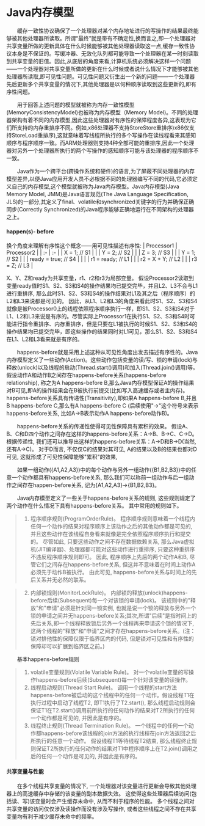# Java内存模型

　　缓存一致性协议确保了一个处理器对某个内存地址进行的写操作的结果最终能够被其他处理器所读取。所谓“最终”就是带有不确定性,换而言之,即一个处理器对共享变量所做的更新具体在什么时候能够被其他处理器读取这一点,缓存一致性协议本身是不保证的。写缓冲器、无效化队列都可能导致一个处理器在某一时刻读取到共享变量的旧值。因此,从底层的角度来看,计算机系统必须解决这样一个问题——一个处理器对共享变量所做的更新在什么时候或者说什么情况下才能够被其他处理器所读取,即可见性问题。可见性问题又衍生出一个新的问题——一个处理器先后更新多个共享变量的情况下,其他处理器是以何种顺序读取到这些更新的,即有序性问题。


　　用于回答上述问题的模型就被称为内存一致性模型(MemoryConsistencyModel)也被称为内存模型（Memory Model)。不同的处理器架构有着不同的内存模型,因此这些处理器对有序性的保障程度各异,这表现为它们所支持的内存重排序不同。例如,x86处理器不支持StoreStore重排序)x86仅支持StoreLoad重排序),这就意味着写线程所执行的多个写操作在读线程看来其感知顺序与程序顺序一致。而ARM处理器则支持4种全部可能的重排序,因此一个处理器对另外一个处理器所执行的两个写操作的感知顺序可能与该处理器的程序顺序不一致。

　　Java作为一个跨平台(跨操作系统和硬件)的语言,为了屏蔽不同处理器的内存模型差异,以便Java应用开发人员不必根据不同的处理器编写不同的代码,它必须定义自己的内存模型,这个模型就被称为Java内存模型。Java内存模型(Java Memory Model, JMM)是Java语言规范(The Java Language Specification, JLS)的一部分,其定义了final、volatile和synchronized关键字的行为并确保正确同步(Correctly Synchronized)的Java程序能够正确地运行在不同架构的处理器之上。


#### happen(s)- before
换个角度来理解有序性这个概念——用可见性描述有序性:
| Processor1     		| Processor2 				  |
|  :-             		| :-         				  |
|  X = 1; // S1  		|            				  |
|  Y = 2; // S2  		|            				  |
|  Z = 3; // S3         |            				  |
|  Y = 1; // S2         |            				  |
|  ready = true; // S4  |            				  |
|  						|   r1 = ready; // L1         |
|  						|   r2 = X + Y; // L2         |
|   					|   r3 = Z; // L3             |

X、Y、Z和ready为共享变量，r1、r2和r3为局部变量。
假设Processor2读取到变量ready值时S1、S2、S3和S4的操作结果均已提交完毕，并且L2、L3不会与L1进行重排序, 那么此时S1、S2、S3和S4的操作结果对L1及其之后（程序顺序）的L2和L3来说都是可见的。 因此，从L1、L2和L3的角度来看此时S1、S2、S3和S4就像是被Processor0上的线程依照程序顺序执行一样，即S1、S2、S3和S4对于L1、L2和L3来说是有序的。尽管实际上Processor1在执行S1、S2、S3和S4时可能进行指令重排序、内存重排序，但是只要在L1被执行的时候S1、S2、S3和S4的操作结果均已提交完毕，即这些操作的结果同时对L1可见，那么S1、S2、S3和S4在L1、L2和L3看来就是有序的。

　　happens-before就是采用上述这种从可见性角度出发去描述有序性的。Java内存模型定义了一些动作(Action)。这些动作包括变量的读/写、锁的申请(lock)与释放(unlock)以及线程的启动(Thread.start()调用)和加入(Thread.join()调用)等。 假设动作A和动作B之间存在happens-before关系(happens-before relationship), 称之为A happens-before B,那么Java内存模型保证A的操作结果对B可见,即A的操作结果会在B被执行前提交(比如写入高速缓存或者主内存)。happens-before关系具有传递性(Transitivity),即如果A happens-before B,并且B happens-before C,那么有A happens-before C (后续使用"→"这个符号来表示happens-before关系, 比如A→B表示动作A happens-before动作B)。

　　happens-before关系的传递性使得可见性保障具有累积的效果。 假设A、B、C和D四个动作之间存在这样的happens-before关系：A→B、B→C、C→D。 根据传递性, 我们还可以推导出这样的happens-before关系：A→D和B→D(当然, 还有A→C)。 对于D而言, 不仅仅C的结果对其可见, A的结果以及B的结果也都对D可见, 这就形成了可见性保障能够"累积"的效果, 

　　如果一组动作({A1,A2,A3})中的每个动作与另外一组动作({B1,B2,B3})中的任意一个动作都具有happens-before关系, 那么我们可以称前一组动作与后一组动作之间存在happen-before关系, 记为{A1,A2,A3}→{B1,B2,B3}。 

　　Java内存模型定义了一些关于happens-before关系的规则, 这些规则规定了两个动作在什么情况下具有happens-before关系。 其中常用的规则如下。 
>1. 程序顺序规则(ProgramOrderRule)。 程序顺序规则意味着一个线程内任何一个动作的结果对程序顺序上该动作之后的其他动作都是可见的, 并且这些动作在该线程自身看来就像是完全依照程序顺序执行和提交的。 尽管如此, 只要这些动作之间不存在数据依赖关系, 那么Java虚拟机(JIT编译器)、处理器都可能对这些动作进行重排序, 只要这种重排序不违反程序顺序规则即可。 因此, 程序顺序上先后的两个动作A和B, 尽管它们之间存在happens-before关系, 但这并不意味着在时间上动作A必须先于动作B被执行。 由此可见, happens-before关系与时间上的先后关系并无必然的联系。 

>2. 内部锁规则(MonitorLockRule)。 内部锁的释放(unlock)happens-before后续(Subsequent)每一个对该锁的申请(lock)。 该规则中的"释放"和"申请"必须是针对同一锁实例, 也就是说一个锁的释放与另外一个锁的申请之间并无happens-before关系;其次,所谓"后续"是指时间上的先后关系,即一个线程释放锁后另外一个线程再来申请这个锁的情况下,这两个线程的"释放"和"申请"之间才存在happens-before关系。(注：锁对排他性的保障仅限于临界区内的代码, 但是锁对可见性和有序性的保障却可以扩展到临界区之前。) 

　　基本happens-before规则
>1. volatile变量规则(Volatile Variable Rule)。 对一个volatile变量的写操作happens-before后续(Subsequent)每一个针对该变量的读操作。 
>2. 线程启动规则(Thread Start Rule)。 调用一个线程的start方法happens-before被启动的这个线程中的任何一个动作。假设线程T1在执行过程中启动了线程T2, 即T1执行了T2.start(), 那么线程启动规则会保证T1在T2.start()调用前所执行的任何动作的结果对T2所执行的任何一个动作都是可见的, 并因此是有序的。 
>3. 线程终止规则(Thread Termination Rule)。 一个线程中的任何一个动作都happens-before该线程的join方法的执行线程在join方法返回之后所执行的任意一个动作。 假设线程T1等待线程T2结束, 那么线程终止规则保证T2所执行的任何动作的结果对T1中程序顺序上在T2.join()调用之后的任何一个动作是可见的, 并因此是有序的。 


#### 共享变量与性能
　　在多个线程共享变量的情况下, 一个处理器对该变量进行更新会导致其他处理器上的高速缓存中存储的该变量的副本数据失效。 这使得这些处理器后续访问(包括读、写)该变量时会产生缓存未命中, 从而不利于程序的性能。 多个线程之间对共享变量的访问仅仅涉及读操作而没有涉及写操作, 或者这些线程之间不存在共享变量均有利于减少缓存未命中的频率。 